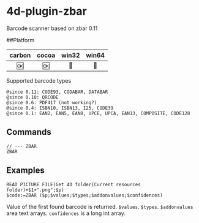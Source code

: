 # 4d-plugin-zbar
Barcode scanner based on zbar 0.11

##Platform

| carbon | cocoa | win32 | win64 |
|:------:|:-----:|:---------:|:---------:|
|🆗|🆗|🚫|🚫|

Supported barcode types

```
@since 0.11: CODE93, CODABAR, DATABAR
@since 0.10: QRCODE
@since 0.6: PDF417 (not working?)
@since 0.4: ISBN10, ISBN13, I25, CODE39
@since 0.1: EAN2, EAN5, EAN8, UPCE, UPCA, EAN13, COMPOSITE, CODE128
```

Commands
---
```
// --- ZBAR
ZBAR
```

Examples
---
```
READ PICTURE FILE(Get 4D folder(Current resources folder)+$1+".png";$p)
$code:=ZBAR ($p;$values;$types;$addonvalues;$confidences)
```

Value of the first found barcode is returned. ``$values``. ``$types``. ``$addonvalues`` area text arrays. ``confidences`` is a long int array.

